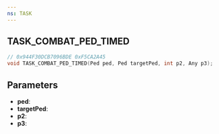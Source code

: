 ```yaml
---
ns: TASK
---
```

## TASK_COMBAT_PED_TIMED

```c
// 0x944F30DCB7096BDE 0xF5CA2A45
void TASK_COMBAT_PED_TIMED(Ped ped, Ped targetPed, int p2, Any p3);
```

## Parameters
* **ped**:
* **targetPed**:
* **p2**:
* **p3**:

